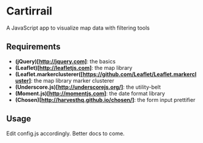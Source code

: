 Cartirrail
==========

A JavaScript app to visualize map data with filtering tools

Requirements
------------

 - **(jQuery)[http://jquery.com]**: the basics
 - **(Leaflet)[http://leafletjs.com]**: the map library
 - **(Leaflet.markerclusterer([https://github.com/Leaflet/Leaflet.markercluster]**: the map library marker clusterer
 - **(Underscore.js)[http://underscorejs.org/]**: the utility-belt
 - **(Moment.js)[http://momentjs.com]**: the date format library
 - **(Chosen)[http://harvesthq.github.io/chosen/]**: the form input prettifier

Usage
-----

Edit config.js accordingly. Better docs to come.
